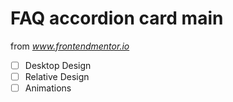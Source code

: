 # FAQ accordion card main

from *www.frontendmentor.io*

- [ ] Desktop Design
- [ ] Relative Design
- [ ] Animations
